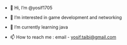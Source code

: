 - 👋 Hi, I’m @yosif1705

- 👀 I’m interested in game development and networking

- 🌱 I’m currently learning java

- 📫 How to reach me : email - yosif.taibi@gmail.com

<!---
yosif1705/yosif1705 is a ✨ special ✨ repository because its `README.md` (this file) appears on your GitHub profile.
You can click the Preview link to take a look at your changes.
--->
